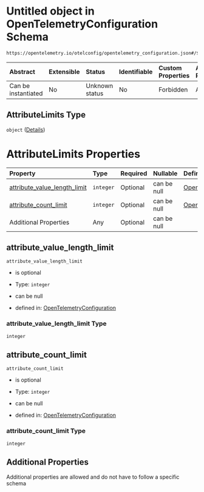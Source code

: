 # Untitled object in OpenTelemetryConfiguration Schema

```txt
https://opentelemetry.io/otelconfig/opentelemetry_configuration.json#/$defs/AttributeLimits
```



| Abstract            | Extensible | Status         | Identifiable | Custom Properties | Additional Properties | Access Restrictions | Defined In                                                                                               |
| :------------------ | :--------- | :------------- | :----------- | :---------------- | :-------------------- | :------------------ | :------------------------------------------------------------------------------------------------------- |
| Can be instantiated | No         | Unknown status | No           | Forbidden         | Allowed               | none                | [opentelemetry\_configuration.json\*](../schema/opentelemetry_configuration.json "open original schema") |

## AttributeLimits Type

`object` ([Details](opentelemetry_configuration-defs-attributelimits.md))

# AttributeLimits Properties

| Property                                                         | Type      | Required | Nullable    | Defined by                                                                                                                                                                                                                                                      |
| :--------------------------------------------------------------- | :-------- | :------- | :---------- | :-------------------------------------------------------------------------------------------------------------------------------------------------------------------------------------------------------------------------------------------------------------- |
| [attribute\_value\_length\_limit](#attribute_value_length_limit) | `integer` | Optional | can be null | [OpenTelemetryConfiguration](opentelemetry_configuration-defs-attributelimits-properties-attribute_value_length_limit.md "https://opentelemetry.io/otelconfig/opentelemetry_configuration.json#/$defs/AttributeLimits/properties/attribute_value_length_limit") |
| [attribute\_count\_limit](#attribute_count_limit)                | `integer` | Optional | can be null | [OpenTelemetryConfiguration](opentelemetry_configuration-defs-attributelimits-properties-attribute_count_limit.md "https://opentelemetry.io/otelconfig/opentelemetry_configuration.json#/$defs/AttributeLimits/properties/attribute_count_limit")               |
| Additional Properties                                            | Any       | Optional | can be null |                                                                                                                                                                                                                                                                 |

## attribute\_value\_length\_limit



`attribute_value_length_limit`

* is optional

* Type: `integer`

* can be null

* defined in: [OpenTelemetryConfiguration](opentelemetry_configuration-defs-attributelimits-properties-attribute_value_length_limit.md "https://opentelemetry.io/otelconfig/opentelemetry_configuration.json#/$defs/AttributeLimits/properties/attribute_value_length_limit")

### attribute\_value\_length\_limit Type

`integer`

## attribute\_count\_limit



`attribute_count_limit`

* is optional

* Type: `integer`

* can be null

* defined in: [OpenTelemetryConfiguration](opentelemetry_configuration-defs-attributelimits-properties-attribute_count_limit.md "https://opentelemetry.io/otelconfig/opentelemetry_configuration.json#/$defs/AttributeLimits/properties/attribute_count_limit")

### attribute\_count\_limit Type

`integer`

## Additional Properties

Additional properties are allowed and do not have to follow a specific schema
